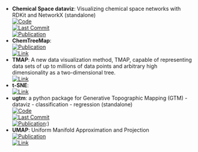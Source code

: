 - **Chemical Space dataviz**: Visualizing chemical space networks with RDKit and NetworkX (standalone)  
	[![Code](https://img.shields.io/github/stars/vfscalfani/CSN_tutorial?style=for-the-badge&logo=github)](https://github.com/vfscalfani/CSN_tutorial)  
	[![Last Commit](https://img.shields.io/github/last-commit/vfscalfani/CSN_tutorial?style=for-the-badge&logo=github)](https://github.com/vfscalfani/CSN_tutorial)  
	[![Publication](https://img.shields.io/badge/Publication-Citations:8-blue?style=for-the-badge&logo=bookstack)](https://doi.org/10.1186/s13321-022-00664-x)  
- **ChemTreeMap**:   
	[![Publication](https://img.shields.io/badge/Publication-Citations:14-blue?style=for-the-badge&logo=bookstack)](https://doi.org/10.1093%2Fbioinformatics%2Fbtw523)  
	[![Link](https://img.shields.io/badge/Link-online-brightgreen?style=for-the-badge&logo=cachet&logoColor=65FF8F)](http://ajing.github.io/ChemTreeMap/)  
- **TMAP**: A new data visualization method, TMAP, capable of representing data sets of up to millions of data points and arbitrary high dimensionality as a two-dimensional tree.  
	[![Link](https://img.shields.io/badge/Link-online-brightgreen?style=for-the-badge&logo=cachet&logoColor=65FF8F)](http://tmap.gdb.tools/)  
- **t-SNE**:   
	[![Link](https://img.shields.io/badge/Link-online-brightgreen?style=for-the-badge&logo=cachet&logoColor=65FF8F)](https://scikit-learn.org/stable/modules/generated/sklearn.manifold.TSNE.html)  
- **ugtm**: a python package for Generative Topographic Mapping (GTM) - dataviz - classification - regression (standalone)  
	[![Code](https://img.shields.io/github/stars/hagax8/ugtm?style=for-the-badge&logo=github)](https://github.com/hagax8/ugtm)  
	[![Last Commit](https://img.shields.io/github/last-commit/hagax8/ugtm?style=for-the-badge&logo=github)](https://github.com/hagax8/ugtm)  
	[![Publication](https://img.shields.io/badge/Publication-Citations:0-blue?style=for-the-badge&logo=bookstack)](https://doi.org/10.5334/jors.235/):)  
- **UMAP**: Uniform Manifold Approximation and Projection  
	[![Publication](https://img.shields.io/badge/Publication-Citations:5355-blue?style=for-the-badge&logo=bookstack)](https://doi.org/10.21105/joss.00861)  
	[![Link](https://img.shields.io/badge/Link-online-brightgreen?style=for-the-badge&logo=cachet&logoColor=65FF8F)](https://umap-learn.readthedocs.io/en/latest/basic_usage.html)  
